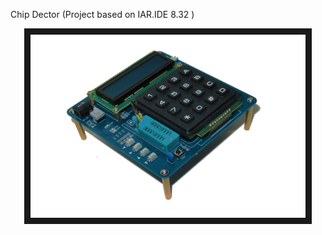 Chip Dector (Project based on IAR.IDE 8.32 )
<p align="center">
<img src="https://raw.githubusercontent.com/RandleH/CHIP-Dector/master/Materials/FaultDector%20Profile.png" width="440" height="293" border="10">
 </p>
 
 
